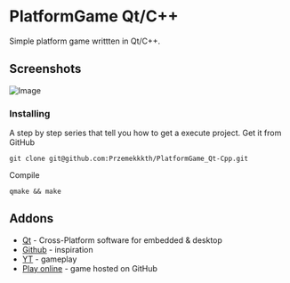# PlatformGame Qt/C++
Simple platform game writtten in Qt/C++.

## Screenshots
![Image](https://user-images.githubusercontent.com/28188300/195405108-a208e7c3-04b1-411f-96ed-f3bc25b79436.gif)

### Installing
A step by step series  that tell you how to get a execute project.
Get it from GitHub
```
git clone git@github.com:Przemekkkth/PlatformGame_Qt-Cpp.git
```
Compile
```
qmake && make
```

## Addons
* [Qt](https://www.qt.io/) - Cross-Platform software for embedded & desktop
* [Github](https://github.com/OneLoneCoder/Javidx9/blob/master/ConsoleGameEngine/SmallerProjects/OneLoneCoder_PlatformGame1.cpp) - inspiration
* [YT](https://youtu.be/6Kq-WN513BA) - gameplay
* [Play online](https://przemekkkth.github.io/platformgame/index.html) - game hosted on GitHub
